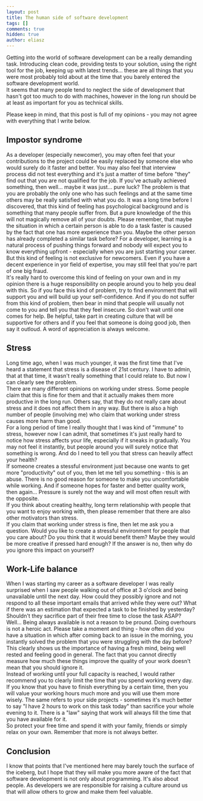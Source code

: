 ```yaml
---
layout: post
title: The human side of software development
tags: []
comments: true
hidden: true
author: eliasz
---
```


Getting into the world of software development can be a really demanding task. Introducing clean code, providing tests to your solution, using the right tool for the job, keeping up with latest trends... these are all things that you were most probably told about at the time that you barely entered the software development world.  
It seems that many people tend to neglect the side of development that hasn't got too much to do with machines, however in the long run should be at least as important for you as technical skills.

Please keep in mind, that this post is full of my opinions - you may not agree with everything that I write below.  


## Impostor syndrome  
As a developer (especially newcomer), you may often feel that your contributions to the project could be easily replaced by someone else who would surely do it faster and better. You may also feel that interview process did not test everything and it's just a matter of time before "they" find out that you are not qualified for the job. If you've actually achieved something, then well... maybe it was just... pure luck? The problem is that you are probably the only one who has such feelings and at the same time others may be really satisfied with what you do. 
It was a long time before I discovered, that this kind of feeling has psychological background and is something that many people suffer from. But a pure knowledge of the this will not magically remove all of your doubts. Please remember, that maybe the situation in which a certain person is able to do a task faster is caused by the fact that one has more experience than you. Maybe the other person has already completed a similar task before? For a developer, learning is a natural process of pushing things forward and nobody will expect you to know everything upfront - especially when you are just starting your career.
But this kind of feeling is not exclusive for newcomers. Even if you have a decent experience in yor field of expertise, you may still feel that you're part of one big fraud.   
It's really hard to overcome this kind of feeling on your own and in my opinion there is a huge responsibility on people around you to help you deal with this. So if you face this kind of problem, try to find environment that will support you and will build up your self-confidence. And if you do not suffer from this kind of problem, then bear in mind that people will usually not come to you and tell you that they feel insecure. So don't wait until one comes for help. Be helpful, take part in creating culture that will be supportive for others and if you feel that someone is doing good job, then say it outloud. A word of appreciation is always welcome.  

## Stress  
Long time ago, when I was much younger, it was the first time that I've heard a statement that stress is a disease of 21st century. I have to admin, that at that time, it wasn't really something that I could relate to. But now I can clearly see the problem.  
There are many different opinions on working under stress. Some people claim that this is fine for them and that it actually makes them more productive in the long run. Others say, that they do not really care about stress and it does not affect them in any way. But there is also a high number of people (involving me) who claim that working under stress causes more harm than good.   
For a long period of time I really thought that I was kind of "immune" to stress, however now I can admit, that sometimes it's just really hard to notice how stress affects your life, especially if it sneaks in gradually. You may not feel it instantly, but people around you will surely notice that something is wrong. And do I need to tell you that stress can heavily affect your health?  
If someone creates a stessful environment just because one wants to get more "productivity" out of you, then let me tell you something - this is an abuse. There is no good reason for someone to make you uncomfortable while working. And if someone hopes for faster and better quality work, then again... Pressure is surely not the way and will most often result with the opposite.  
If you think about creating healthy, long term relationship with people that you want to enjoy working with, then please remember that there are also other motivators than stress.  
If you claim that working under stress is fine, then let me ask you a question. Would you like to create a stressful environment for people that you care about? Do you think that it would benefit them? Maybe they would be more creative if pressed hard enough? If the answer is no, then why do you ignore this impact on yourself?

## Work-Life balance  
When I was starting my career as a software developer I was really surprised when I saw people walking out of office at 3 o'clock and being unavailable until the next day. How could they possibly ignore and not respond to all these important emails that arrived while they were out? What if there was an estimation that expected a task to be finished by yesterday? Shouldn't they sacrifice part of their free time to close the task ASAP?  
Well... Being always available is not a reason to be pround. Doing overhours is not a heroic act. Please take a moment and thing - how often did you have a situation in which after coming back to an issue in the morning, you instantly solved the problem that you were struggling with the day before? This clearly shows us the importance of having a fresh mind, being well rested and feeling good in general. The fact that you cannot directly measure how much these things improve the quality of your work doesn't mean that you should ignore it.  
Instead of working until your full capacity is reached, I would rather recommend you to clearly limit the time that you spend working every day. If you know that you have to finish everything by a certain time, then you will value your working hours much more and you will use them more wisely. The same refers to your side projects - sometimes it's much better to say "I have 2 hours to work on this task today" than sacrifice your whole evening to it. There is a "law" saying that work will always fill the time that you have available for it.  
So protect your free time and spend it with your family, friends or simply relax on your own. Remember that more is not always better.


## Conclusion
I know that points that I've mentioned here may barely touch the surface of the iceberg, but I hope that they will make you more aware of the fact that software development is not only about programming. It's also about people. As developers we are responsible for raising a culture around us that will allow others to grow and make them feel valuable.